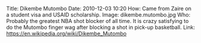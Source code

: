 Title: Dikembe Mutombo
Date: 2010-12-03 10:20
How: Came from Zaire on a student visa and USAID scholarship.
Image: dikembe.mutombo.jpg
Who: Probably the greatest NBA shot blocker of all time. It is crazy satisfying to do the Mutombo finger wag after blocking a shot in pick-up basketball.
Link: https://en.wikipedia.org/wiki/Dikembe_Mutombo